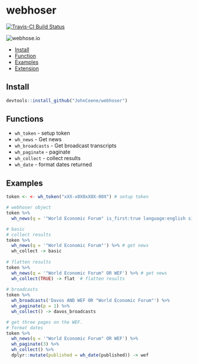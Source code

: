 # webhoser

[![Travis-CI Build Status](https://travis-ci.org/JohnCoene/webhoser.svg?branch=master)](https://travis-ci.org/JohnCoene/webhoser)

![webhose.io](http://kinlane-productions.s3.amazonaws.com/api-evangelist-site/company/logos/webhose-io-logo.png)

* [Install](#install)
* [Function](#functions)
* [Examples](#examples)
* [Extension](#extension)

## Install

```r
devtools::install_github("JohnCoene/webhoser")
```

## Functions

* `wh_token` - setup token
* `wh_news` - Get news
* `wh_broadcasts` - Get broadcast transcripts
* `wh_paginate` - paginate
* `wh_collect` - collect results
* `wh_date` - format dates returned

## Examples

``` r
token <- <- wh_token("xXX-x0X0xX0X-00X") # setup token

# webhoser object
token %>% 
  wh_news(q = '"World Economic Forum" is_first:true language:english site_type:news') -> news

# basic
# collect results
token %>% 
  wh_news(q = '"World Economic Forum"') %>% # get news
  wh_collect -> basic
  
# flatten results
token %>% 
  wh_news(q = '"World Economic Forum" OR WEF') %>% # get news
  wh_collect(TRUE) -> flat  # flatten results
  
# broadcasts
token %>% 
  wh_broadcasts('Davos AND WEF OR "World Economic Forum"') %>% 
  wh_paginate(p = 1) %>% 
  wh_collect() -> davos_broadcasts

# get three pages on the WEF.
# format dates
token %>%  
  wh_news(q = '"World Economic Forum" OR WEF') %>% 
  wh_paginate(3) %>% 
  wh_collect() %>% 
  dplyr::mutate(published = wh_date(published)) -> wef
```